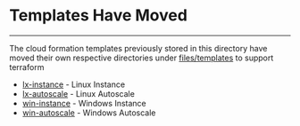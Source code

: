 # Templates Have Moved
-------------------------------
The cloud formation templates previously stored in this directory have moved their own respective directories under [files/templates](https://github.com/plus3it/watchmaker/tree/master/docs/files/templates) to support terraform

* [lx-instance](https://github.com/plus3it/watchmaker/tree/develop/docs/files/templates/lx-instance) - Linux Instance
* [lx-autoscale](https://github.com/plus3it/watchmaker/tree/develop/docs/files/templates/lx-autoscale) - Linux Autoscale
* [win-instance](https://github.com/plus3it/watchmaker/tree/develop/docs/files/templates/win-instance) - Windows Instance
* [win-autoscale](https://github.com/plus3it/watchmaker/tree/develop/docs/files/templates/win-autoscale) - Windows Autoscale
